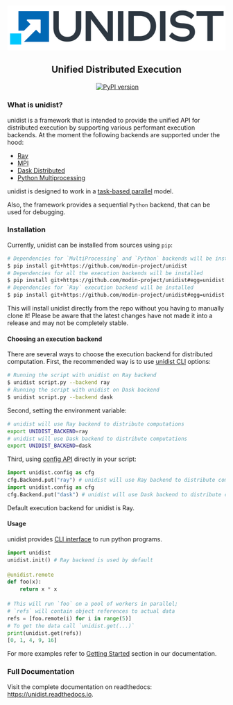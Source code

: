 <p align="center">
    <a href="https://unidist.readthedocs.io"><img alt="" src="docs/img/unidist-logo-simple-628x128.png?raw=true"></a>
</p>
<h2 align="center">Unified Distributed Execution</h2>

<p align="center">
<a href="https://unidist.readthedocs.io/en/latest/?badge=latest"><img alt="" src="https://readthedocs.org/projects/unidist/badge/?version=latest" align="center"></a>
<a href="https://pypi.org/project/unidist/"><img src="https://badge.fury.io/py/unidist.svg" alt="PyPI version" align="center"></a>
</p>

### What is unidist?

unidist is a framework that is intended to provide the unified API for distributed execution by supporting various performant execution backends. At the moment the following backends are supported under the hood:

* [Ray](https://docs.ray.io/en/master/index.html)
* [MPI](https://www.mpi-forum.org/)
* [Dask Distributed](https://distributed.dask.org/en/latest/)
* [Python Multiprocessing](https://docs.python.org/3/library/multiprocessing.html)

unidist is designed to work in a [task-based parallel](https://en.wikipedia.org/wiki/Task_parallelism) model.

Also, the framework provides a sequential ``Python`` backend, that can be used for debugging.

### Installation

Currently, unidist can be installed from sources using ``pip``:

```bash
# Dependencies for `MultiProcessing` and `Python` backends will be installed as these are supported by default
$ pip install git+https://github.com/modin-project/unidist
# Dependencies for all the execution backends will be installed
$ pip install git+https://github.com/modin-project/unidist#egg=unidist[all]
# Dependencies for `Ray` execution backend will be installed
$ pip install git+https://github.com/modin-project/unidist#egg=unidist[ray]
```

This will install unidist directly from the repo without you having to manually clone it! Please be aware that the latest changes have not made it into a release and may not be completely stable.

#### Choosing an execution backend

There are several ways to choose the execution backend for distributed computation.
First, the recommended way is to use
[unidist CLI](https://unidist.readthedocs.io/en/latest/using_cli.html) options:

```bash
# Running the script with unidist on Ray backend
$ unidist script.py --backend ray
# Running the script with unidist on Dask backend
$ unidist script.py --backend dask
```

Second, setting the environment variable:

```bash
# unidist will use Ray backend to distribute computations
export UNIDIST_BACKEND=ray
# unidist will use Dask backend to distribute computations
export UNIDIST_BACKEND=dask
```

Third, using [config API](https://unidist.readthedocs.io/en/latest/flow/unidist/config.html) directly in your script:

```python
import unidist.config as cfg
cfg.Backend.put("ray") # unidist will use Ray backend to distribute computations
import unidist.config as cfg
cfg.Backend.put("dask") # unidist will use Dask backend to distribute computations
```

Default execution backend for unidist is Ray.

#### Usage

unidist provides [CLI interface](https://unidist.readthedocs.io/en/latest/using_cli.html) to run python programs.

```python
import unidist
unidist.init() # Ray backend is used by default

@unidist.remote
def foo(x):
    return x * x

# This will run `foo` on a pool of workers in parallel;
# `refs` will contain object references to actual data
refs = [foo.remote(i) for i in range(5)]
# To get the data call `unidist.get(...)`
print(unidist.get(refs))
[0, 1, 4, 9, 16]
```

For more examples refer to [Getting Started](https://unidist.readthedocs.io/en/latest/getting_started.html) section
in our documentation.

### Full Documentation

Visit the complete documentation on readthedocs: https://unidist.readthedocs.io.
